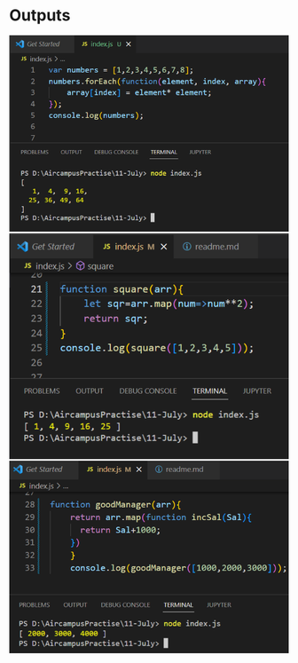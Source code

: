 <h1>Outputs</h1>
<img src="one.png" alt="one">
<img src="three.png" alt="one">
<img src="four.png" alt="one">